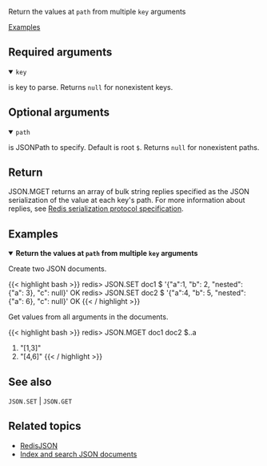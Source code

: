 Return the values at `path` from multiple `key` arguments

[Examples](#examples)

## Required arguments

<details open><summary><code>key</code></summary> 

is key to parse. Returns `null` for nonexistent keys.
</details>

## Optional arguments

<details open><summary><code>path</code></summary> 

is JSONPath to specify. Default is root `$`. Returns `null` for nonexistent paths.

</details>

## Return

JSON.MGET returns an array of bulk string replies specified as the JSON serialization of the value at each key's path.
For more information about replies, see [Redis serialization protocol specification](/docs/reference/protocol-spec).

## Examples

<details open>
<summary><b>Return the values at <code>path</code> from multiple <code>key</code> arguments</b></summary>

Create two JSON documents.

{{< highlight bash >}}
redis> JSON.SET doc1 $ '{"a":1, "b": 2, "nested": {"a": 3}, "c": null}'
OK
redis> JSON.SET doc2 $ '{"a":4, "b": 5, "nested": {"a": 6}, "c": null}'
OK
{{< / highlight >}}

Get values from all arguments in the documents.

{{< highlight bash >}}
redis> JSON.MGET doc1 doc2 $..a
1) "[1,3]"
2) "[4,6]"
{{< / highlight >}}
</details>

## See also

`JSON.SET` | `JSON.GET` 

## Related topics

* [RedisJSON](/docs/stack/json)
* [Index and search JSON documents](/docs/stack/search/indexing_json)
